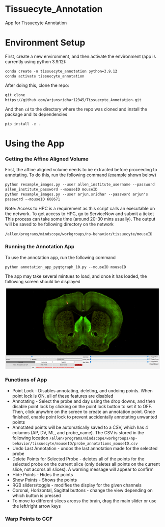 # Tissuecyte_Annotation
App for Tissuecyte Annotation

# Environment Setup
First, create a new environment, and then activate the environment (app is currently using python 3.9.12):

```
conda create -n tissuecyte_annotation python=3.9.12
conda activate tissuecyte_annotation
```

After doing this, clone the repo:

```
git clone https://github.com/arjunsridhar12345/Tissuecyte_Annotation.git
```

And then `cd` to the directory where the repo was cloned and install the package and its dependencies

```
pip install -e .
```

# Using the App
### Getting the Affine Aligned Volume
First, the affine aligned volume needs to be extracted before proceeding to annotating. To do this, run the following command (example shown below)

```
python resample_images.py --user allen_institute_username --password allen_institute_password --mouseID mouseID
python resample_images.py --user arjun.sridhar --password arjun's password --mouseID 608671
```

Note: Access to HPC is a requirement as this script calls an executable on the network. To get access to HPC, go to ServiceNow and submit a ticket
This process can take some time (around 20-30 mins usually). The output will be saved to he following directory on the network

`/allen/programs/mindscope/workgroups/np-behavior/tissuecyte/mouseID`

### Running the Annotation App
To use the annotation app, run the following command

```
python annotation_app_pyqtgraph_10.py --mouseID mouseID
```

The app may take several mintues to load, and once it has loaded, the following screen should be displayed

![image](https://github.com/arjunsridhar12345/Tissuecyte_Annotation/blob/main/images/annotation_app.png)

### Functions of App
  * Point Lock - Disables annotating, deleting, and undoing points. When point lock is ON, all of these features are disabled
  * Annotating - Select the probe and day using the drop downs, and then disable point lock by clicking on the point lock button to set it to OFF. Then, click anywhre on the screen to create an annotation point. Once finished, enable point lock to prevent accidentally annotating unwanted points
  * Annotated points will be automatically saved to a CSV, which has 4 columns (AP, DV, ML, and probe_name). The CSV is stored in the following location
    `/allen/programs/mindscope/workgroups/np-behavior/tissuecyte/mouseID/probe_annotations_mouseID.csv`
  * Undo Last Annotation - undos the last annotation made for the selected probe
  * Delete Points for Selected Probe - deletes all of the points for the selected probe on the current slice (only deletes all points on the current slice, not acorss all slices). A warning message will appear to confirm
  * Hide Points - Hides the points 
  * Show Points - Shows the points
  * RGB sliders/toggle - modifies the display for the given channels
  * Coronal, Horizontal, Sagittal buttons - change the view depending on which button is pressed
  * To move to different slices arcoss the brain, drag the main slider or use the left/right arrow keys

### Warp Points to CCF

